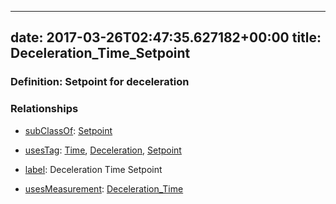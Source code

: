 
---
date: 2017-03-26T02:47:35.627182+00:00
title: Deceleration_Time_Setpoint
---
### Definition: Setpoint for deceleration

### Relationships

* [subClassOf](http://www.w3.org/2000/01/rdf-schema#subClassOf): [Setpoint](https://brickschema.org/schema/1.0/Brick#Setpoint)

* [usesTag](https://brickschema.org/schema/1.0/BrickFrame#usesTag): [Time](https://brickschema.org/schema/1.0/BrickTag#Time), [Deceleration](https://brickschema.org/schema/1.0/BrickTag#Deceleration), [Setpoint](https://brickschema.org/schema/1.0/BrickTag#Setpoint)

* [label](http://www.w3.org/2000/01/rdf-schema#label): Deceleration Time Setpoint

* [usesMeasurement](https://brickschema.org/schema/1.0/BrickFrame#usesMeasurement): [Deceleration_Time](https://brickschema.org/schema/1.0/Brick#Deceleration_Time)
